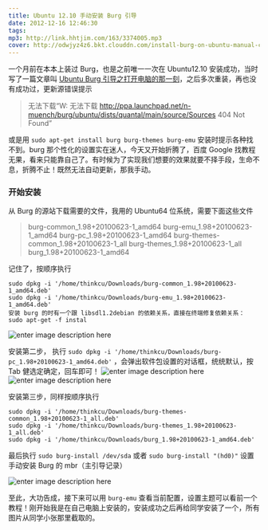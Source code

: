 ```yaml
---
title: Ubuntu 12.10 手动安装 Burg 引导
date: 2012-12-16 12:46:30
tags:
mp3: http://link.hhtjim.com/163/3374005.mp3
cover: http://odwjyz4z6.bkt.clouddn.com/install-burg-on-ubuntu-manual-coverb5bf2b4ebe345f1264a3659720b1d9f9.jpg
---
```


一个月前在本本上装过 Burg，也是之前唯一一次在 Ubuntu12.10 安装成功，当时写了一篇文章叫 [Ubuntu Burg 引导之打开电脑的那一刻](http://fech.in/2012/install-burg-on-ubuntu/)，之后多次重装，再也没有成功过，更新源错误提示

> 无法下载“W: 无法下载 http://ppa.launchpad.net/n-muench/burg/ubuntu/dists/quantal/main/source/Sources 404 Not Found”

或是用 `sudo apt-get install burg burg-themes burg-emu` 安装时提示各种找不到。burg 那个性化的设置实在迷人，今天又开始折腾了，百度 Google 找教程无果，看来只能靠自己了。有时候为了实现我们想要的效果就要不择手段，生命不息，折腾不止！既然无法自动更新，那我手动。

### 开始安装
从 Burg 的源站下载需要的文件，我用的 Ubuntu64 位系统，需要下面这些文件
> burg-common_1.98+20100623-1_amd64
> burg-emu_1.98+20100623-1_amd64
> burg-pc_1.98+20100623-1_amd64
> burg-themes-common_1.98+20100623-1_all
> burg-themes_1.98+20100623-1_all
> burg_1.98+20100623-1_amd64

记住了，按顺序执行
```
sudo dpkg -i '/home/thinkcu/Downloads/burg-common_1.98+20100623-1_amd64.deb'
sudo dpkg -i '/home/thinkcu/Downloads/burg-emu_1.98+20100623-1_amd64.deb'
安装 burg 的时有一个跟 libsdl1.2debian 的依赖关系，直接在终端修复依赖关系：
sudo apt-get -f instal
```
![enter image description here](http://odwjyz4z6.bkt.clouddn.com/install-burg-on-ubuntu-manual1.jpg)

安装第二步， 执行 `sudo dpkg -i '/home/thinkcu/Downloads/burg-pc_1.98+20100623-1_amd64.deb'` ，会弹出软件包设置的对话框，统统默认，按 Tab 健选定确定，回车即可！
![enter image description here](http://odwjyz4z6.bkt.clouddn.com/install-burg-on-ubuntu-manual2.jpg)
![enter image description here](http://odwjyz4z6.bkt.clouddn.com/install-burg-on-ubuntu-manual3.jpg)

安装第三步，同样按顺序执行
```
sudo dpkg -i '/home/thinkcu/Downloads/burg-themes-common_1.98+20100623-1_all.deb'
sudo dpkg -i '/home/thinkcu/Downloads/burg-themes_1.98+20100623-1_all.deb'
sudo dpkg -i '/home/thinkcu/Downloads/burg_1.98+20100623-1_amd64.deb'
```
最后执行 `sudo burg-install /dev/sda` 或者 `sudo burg-install "(hd0)"` 设置手动安装 Burg 的 mbr（主引导记录）

![enter image description here](http://odwjyz4z6.bkt.clouddn.com/install-burg-on-ubuntu-manual4.jpg)

至此，大功告成，接下来可以用 `burg-emu` 查看当前配置，设置主题可以看前一个教程！刚开始我是在自己电脑上安装的，安装成功之后再给同学安装了一个，所有图片从同学小张那里截取的。
